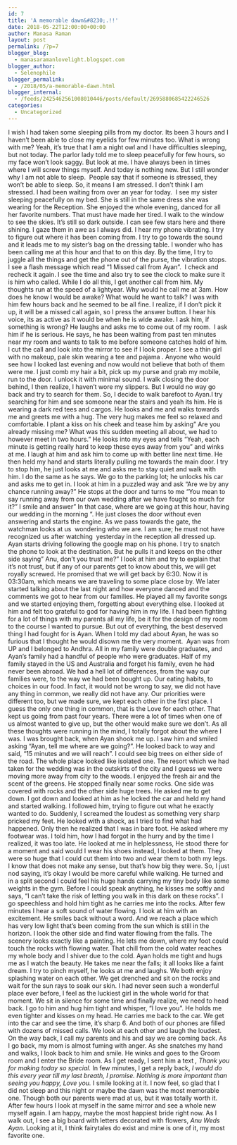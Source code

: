 ```yaml
---
id: 7
title: 'A memorable dawn&#8230;.!!'
date: 2018-05-22T12:00:00+00:00
author: Manasa Raman
layout: post
permalink: /?p=7
blogger_blog:
  - manasaramanlovelight.blogspot.com
blogger_author:
  - Selenophile
blogger_permalink:
  - /2018/05/a-memorable-dawn.html
blogger_internal:
  - /feeds/2425462561008010446/posts/default/2695880685422246526
categories:
  - Uncategorized
---
```

<div dir="ltr" style="text-align: left;">
  </p> 
  
  <div>
    I wish I had taken some sleeping pills from my doctor. Its been 3 hours and I haven’t been able to close my eyelids for few minutes too. What is wrong with me? Yeah, it’s true that I am a night owl and I have difficulties sleeping, but not today. The parlor lady told me to sleep peacefully for few hours, so my face won’t look saggy. But look at me. I have always been in times where I will screw things myself. And today is nothing new. But I still wonder why I am not able to sleep. <span style="mso-spacerun: yes;">&nbsp;</span>People say that if someone is stressed, they won’t be able to sleep. So, it means I am stressed. I don’t think I am stressed. I had been waiting from over an year for today. <span style="mso-spacerun: yes;">&nbsp;</span>I see my sister sleeping peacefully on my bed. She is still in the same dress she was wearing for the Reception. She enjoyed the whole evening, danced for all her favorite numbers. That must have made her tired. I walk to the window to see the skies. It’s still so dark outside. I can see few stars here and there shining. I gaze them in awe as I always did. I hear my phone vibrating. I try to figure out where it has been coming from. I try to go towards the sound and it leads me to my sister’s bag on the dressing table. I wonder who has been calling me at this hour and that to on this day. By the time, I try to juggle all the things and get the phone out of the purse, the vibration stops. I see a flash message which read “1 Missed call from Ayan”.<span style="mso-spacerun: yes;">&nbsp; </span>I check and recheck it again. I see the time and also try to see the clock to make sure it is him who called. While I do all this, I get another call from him. My thoughts run at the speed of a lightyear. Why would he call me at 3am. How does he know I would be awake? What would he want to talk? I was with him few hours back and he seemed to be all fine. I realize, if I don’t pick it up, it will be a missed call again, so I press the answer button. I hear his voice, its as active as it would be when he is wide awake. I ask him, if something is wrong? He laughs and asks me to come out of my room.<span style="mso-spacerun: yes;">&nbsp; </span>I ask him if he is serious. He says, he has been waiting from past ten minutes near my room and wants to talk to me before someone catches hold of him.<span style="mso-spacerun: yes;">&nbsp; </span>I cut the call and look into the mirror to see if I look proper. I see a thin girl with no makeup, pale skin wearing a tee and pajama . Anyone who would see how I looked last evening and now would not believe that both of them were me. I just comb my hair a bit, pick up my purse and grab my mobile, run to the door. I unlock it with minimal sound. I walk closing the door behind, I then realize, I haven’t wore my slippers. But I would no way go back and try to search for them. So, I decide to walk barefoot to Ayan.I try searching for him and see someone near the stairs and yeah its him. He is wearing a dark red tees and cargos. He looks and me and walks towards me and greets me with a hug. The very hug makes me feel so relaxed and comfortable. I plant a kiss on his cheek and tease him by asking” Are you already missing me? What was this sudden meeting all about, we had to however meet in two hours.” He looks into my eyes and tells “Yeah, each minute is getting really hard to keep these eyes away from you” and winks at me. I laugh at him and ask him to come up with better line next time. He then held my hand and starts literally pulling me towards the main door. I try to stop him, he just looks at me and asks me to stay quiet and walk with him. I do the same as he says. We go to the parking lot; he unlocks his car and asks me to get in. I look at him in a puzzled way and ask “Are we by any chance running away?” He stops at the door and turns to me “You mean to say running away from our own wedding after we have fought so much for it?” I smile and answer” In that case, where are we going at this hour, having our wedding in the morning “. He just closes the door without even answering and starts the engine. As we pass towards the gate, the watchman looks at us<span style="mso-spacerun: yes;">&nbsp; </span>wondering who we are. I am sure; he must not have recognized us after watching <span style="mso-spacerun: yes;">&nbsp;</span>yesterday in the reception all dressed up. Ayan starts driving following the google map on his phone. I try to snatch the phone to look at the destination. But he pulls it and keeps on the other side saying” Anu, don’t you trust me?” I look at him and try to explain that it’s not trust, but if any of our parents get to know about this, we will get royally screwed. He promised that we will get back by 6:30. Now it is 03:30am, which means we are traveling to some place close by. We later started talking about the last night and how everyone danced and the comments we got to hear from our families. He played all my favorite songs and we started enjoying them, forgetting about everything else. I looked at him and felt too grateful to god for having him in my life. I had been fighting for a lot of things with my parents all my life, be it for the design of my room to the course I wanted to pursue. But out of everything, the best deserved thing I had fought for is Ayan. When I told my dad about Ayan, he was so furious that I thought he would disown me the very moment. <span style="mso-spacerun: yes;">&nbsp;</span>Ayan was from UP and I belonged to Andhra. All in my family were double graduates, and Ayan’s family had a handful of people who were graduates. Half of my family stayed in the US and Australia and forget his family, even he had never been abroad. We had a hell lot of differences, from the way our families were, to the way we had been bought up. Our eating habits, to choices in our food. In fact, it would not be wrong to say, we did not have any thing in common, we really did not have any. Our priorities were different too, but we made sure, we kept each other in the first place. I guess the only one thing in common, that is the Love for each other. That kept us going from past four years. There were a lot of times when one of us almost wanted to give up, but the other would make sure we don’t. As all these thoughts were running in the mind, I totally forgot about the where I was. I was brought back, when Ayan shook me up. I saw him and smiled asking “Ayan, tell me where are we going?”. He looked back to way and said, “15 minutes and we will reach”. I could see big trees on either side of the road. The whole place looked like isolated one. The resort which we had taken for the wedding was in the outskirts of the city and I guess we were moving more away from city to the woods. I enjoyed the fresh air and the scent of the greens. He stopped finally near some rocks. One side was covered with rocks and the other side huge trees. He asked me to get down. I got down and looked at him as he locked the car and held my hand and started walking. I followed him, trying to figure out what he exactly wanted to do. Suddenly, I screamed the loudest as something very sharp pricked my feet. He looked with a shock, as I tried to find what had happened. Only then he realized that I was in bare foot. He asked where my footwear was. I told him, how I had forgot in the hurry and by the time I realized, it was too late. He looked at me in helplessness, He stood there for a moment and said would I wear his shoes instead, I looked at them. They were so huge that I could cut them into two and wear them to both my legs. I know that does not make any sense, but that’s how big they were. So, I just nod saying, it’s okay I would be more careful while walking. He turned and in a split second I could feel his huge hands carrying my tiny body like some weights in the gym. Before I could speak anything, he kisses me softly and says, “I can’t take the risk of letting you walk in this dark on these rocks”. I go speechless and hold him tight as he carries me into the rocks. After few minutes I hear a soft sound of water flowing. I look at him with an excitement. He smiles back without a word. And we reach a place which has very low light that’s been coming from the sun which is still in the horizon. I look the other side and find water flowing from the falls. The scenery looks exactly like a painting. He lets me down, where my foot could touch the rocks with flowing water. That chill from the cold water reaches my whole body and I shiver due to the cold. Ayan holds me tight and hugs me as I watch the beauty. He takes me near the falls; it all looks like a faint dream. I try to pinch myself, he looks at me and laughs. We both enjoy splashing water on each other. We get drenched and sit on the rocks and wait for the sun rays to soak our skin. I had never seen such a wonderful place ever before, I feel as the luckiest girl in the whole world for that moment. We sit in silence for some time and finally realize, we need to head back. I go to him and hug him tight and whisper, “I love you”. He holds me even tighter and kisses on my head. He carries me back to the car. We get into the car and see the time, it’s sharp 6. And both of our phones are filled with dozens of missed calls. We look at each other and laugh the loudest. On the way back, I call my parents and his and say we are coming back. As I go back, my mom is almost fuming with anger. As she snatches my hand and walks, I look back to him and smile. He winks and goes to the Groom room and I enter the Bride room. As I get ready, I sent him a text <i style="mso-bidi-font-style: normal;">, Thank you for making today so special.</i> In few minutes, I get a reply back, <i style="mso-bidi-font-style: normal;">I would do this every year till my last breath, I promise. Nothing is more important than seeing you happy, Love you. </i>I smile looking at it. I now feel, so glad that I did not sleep and this night or maybe the dawn was the most memorable one. Though both our parents were mad at us, but it was totally worth it. After few hours I look at myself in the same mirror and see a whole new myself again. I am happy, maybe the most happiest bride right now. As I walk out, I see a big board with letters decorated with flowers, <i style="mso-bidi-font-style: normal;">Anu Weds Ayan</i>. Looking at it, I think fairytales do exist and mine is one of it, my most favorite one.
  </div>
  
  <p>
    </div>